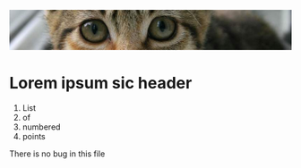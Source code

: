  ![banner](img/kitten.jpg)

 # Lorem ipsum sic header

1. List
1. of
1. numbered
1. points

<p> There is no bug in this file</p>
